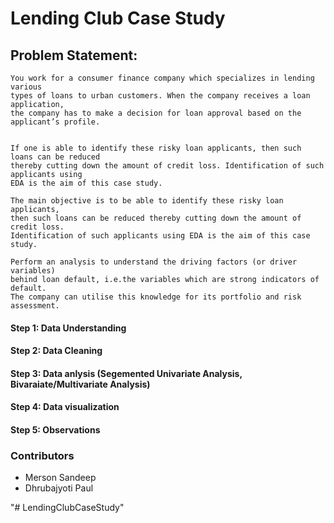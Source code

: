 # Lending Club Case Study

## Problem Statement:  

``` 
You work for a consumer finance company which specializes in lending various 
types of loans to urban customers. When the company receives a loan application,
the company has to make a decision for loan approval based on the applicant’s profile. 


If one is able to identify these risky loan applicants, then such loans can be reduced 
thereby cutting down the amount of credit loss. Identification of such applicants using 
EDA is the aim of this case study.

The main objective is to be able to identify these risky loan applicants, 
then such loans can be reduced thereby cutting down the amount of credit loss. 
Identification of such applicants using EDA is the aim of this case study.   

Perform an analysis to understand the driving factors (or driver variables)
behind loan default, i.e.the variables which are strong indicators of default.  
The company can utilise this knowledge for its portfolio and risk assessment. 

```

#### Step 1: Data Understanding   
#### Step 2: Data Cleaning
#### Step 3: Data anlysis (Segemented Univariate Analysis, Bivaraiate/Multivariate Analysis)
#### Step 4: Data visualization
#### Step 5: Observations   


### Contributors
- Merson Sandeep
- Dhrubajyoti Paul

"# LendingClubCaseStudy" 
